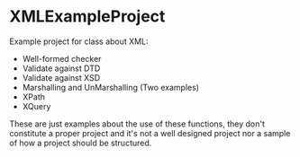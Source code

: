 # XMLExampleProject

Example project for class about XML:

* Well-formed checker
* Validate against DTD
* Validate against XSD
* Marshalling and UnMarshalling (Two examples)
* XPath 
* XQuery

These are just examples about the use of these functions, they don't constitute a proper project and it's not a well designed project nor a sample of how a project should be structured.
